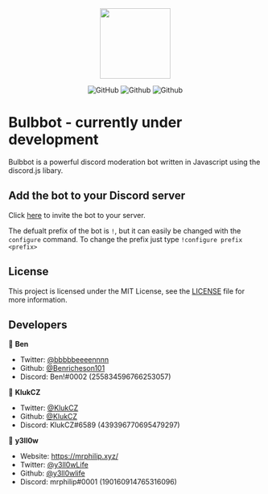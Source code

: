 <div align="center">
    <img src="https://cdn.mrphilip.xyz/bulbbot.png" width="140px" height="140px" /><br>
</div>

<div align="center">

![GitHub](https://img.shields.io/discord/742094927403679816?label=Discord&logo=Discord&logoColor=white)
![Github](https://img.shields.io/github/issues/TestersQTs/Bulbbot?color=red&label=Active%20issues&logo=github)
![Github](https://img.shields.io/github/stars/TestersQTs/Bulbbot?color=yellow&label=Stars&logo=github)

</div>


<h1>Bulbbot - currently under development</h1>

Bulbbot is a powerful discord moderation bot written in Javascript using the discord.js libary.

## Add the bot to your Discord server
Click [here](https://discord.com/oauth2/authorize?client_id=755149065137815623&scope=bot&permissions=1544940655) to invite the bot to your server.

The defualt prefix of the bot is `!`, but it can easily be changed with the `configure` command. To change the prefix just type `!configure prefix <prefix>`

## License
This project is licensed under the MIT License, see the [LICENSE](https://github.com/TestersQTs/Bulbbot/blob/master/LICENSE) file for more information.

## Developers

👤 **Ben**

- Twitter: [@bbbbbeeeennnn](https://twitter.com/bbbbbeeeennnn)
- Github: [@Benricheson101](https://github.com/Benricheson101)
- Discord: Ben!#0002 (255834596766253057)

👤 **KlukCZ**

- Twitter: [@KlukCZ](https://twitter.com/KlukCZ)
- Github: [@KlukCZ](https://github.com/KlukCZ)
- Discord: KlukCZ#6589 (439396770695479297)

👤 **y3ll0w**

- Website: https://mrphilip.xyz/
- Twitter: [@y3ll0wLife](https://twitter.com/y3ll0wLife)
- Github: [@y3ll0wlife](https://github.com/y3ll0wlife)
- Discord: mrphilip#0001 (190160914765316096)

